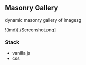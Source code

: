 ## Masonry Gallery

dynamic masonry gallery of imagesg

!(imd)[./Screenshot.png]

### Stack

- vanilla js
- css

